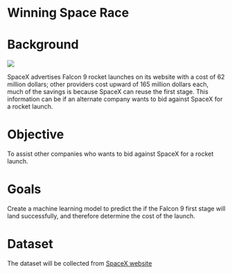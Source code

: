 # Winning Space Race

# Background

![](https://cf-courses-data.s3.us.cloud-object-storage.appdomain.cloud/IBMDeveloperSkillsNetwork-DS0701EN-SkillsNetwork/lab_v2/images/landing_1.gif)

SpaceX advertises Falcon 9 rocket launches on its website with a cost of 62 million dollars; other providers cost upward of 165 million dollars each, much of the savings is because SpaceX can reuse the first stage. This information can be if an alternate company wants to bid against SpaceX for a rocket launch. 

# Objective

To assist other companies who wants to bid against SpaceX for a rocket launch.

# Goals

Create a machine learning model to predict the if the Falcon 9 first stage will land successfully, and therefore determine the cost of the launch. 

# Dataset

The dataset will be collected from [SpaceX website](https://api.spacexdata.com/v4/rockets/)


